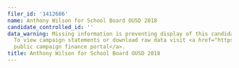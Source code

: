 ```yaml
---
filer_id: '1412686'
name: Anthony Wilson for School Board OUSD 2018
candidate_controlled_id: ''
data_warning: Missing information is preventing display of this candidate's data.
  To view campaign statements or download raw data visit <a href="https://public.netfile.com/pub2/Default.aspx?aid=COAK">Oakland’s
  public campaign finance portal</a>.
title: Anthony Wilson for School Board OUSD 2018
---
```

